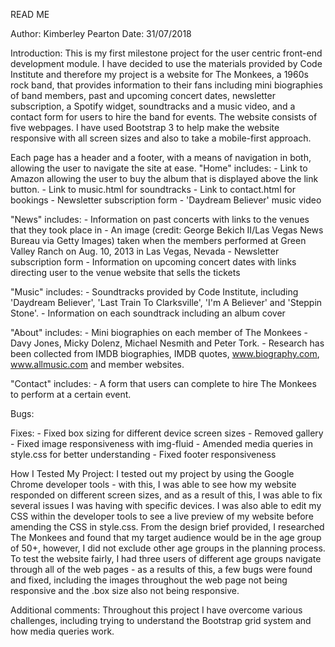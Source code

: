 READ ME

Author: Kimberley Pearton
Date: 31/07/2018

Introduction:
This is my first milestone project for the user centric front-end development module.
I have decided to use the materials provided by Code Institute and therefore my project is a website for The Monkees, a 1960s rock band,
that provides information to their fans including mini biographies of band members, past and upcoming concert dates, newsletter subscription,
a Spotify widget, soundtracks and a music video, and a contact form for users to hire the band for events. The website consists of five webpages.
I have used Bootstrap 3 to help make the website responsive with all screen sizes and also to take a mobile-first approach. 

Each page has a header and a footer, with a means of navigation in both, allowing the user to navigate the site at ease. 
"Home" includes:
    - Link to Amazon allowing the user to buy the album that is displayed above the link button.
    - Link to music.html for soundtracks
    - Link to contact.html for bookings
    - Newsletter subscription form
    - 'Daydream Believer' music video
    
"News" includes:
    - Information on past concerts with links to the venues that they took place in
    - An image (credit: George Bekich II/Las Vegas News Bureau via Getty Images) taken when the members performed at Green Valley Ranch on Aug. 10, 2013 in Las Vegas, Nevada
    - Newsletter subscription form
    - Information on upcoming concert dates with links directing user to the venue website that sells the tickets
    
"Music" includes:
    - Soundtracks provided by Code Institute, including 'Daydream Believer', 'Last Train To Clarksville', 'I'm A Believer' and 'Steppin Stone'.
    - Information on each soundtrack including an album cover
    
"About" includes:
    - Mini biographies on each member of The Monkees - Davy Jones, Micky Dolenz, Michael Nesmith and Peter Tork.
    - Research has been collected from IMDB biographies, IMDB quotes, www.biography.com, www.allmusic.com and member websites.

"Contact" includes:
    - A form that users can complete to hire The Monkees to perform at a certain event.
    
Bugs:

Fixes:
    - Fixed box sizing for different device screen sizes
    - Removed gallery
    - Fixed image responsiveness with img-fluid
    - Amended media queries in style.css for better understanding
    - Fixed footer responsiveness
    
How I Tested My Project:
I tested out my project by using the Google Chrome developer tools - with this, I was able to see how my website responded on different screen sizes, and as a result of this, I was able
to fix several issues I was having with specific devices. I was also able to edit my CSS within the developer tools to see a live preview of my website before amending the CSS in style.css.
From the design brief provided, I researched The Monkees and found that my target audience would be in the age group of 50+, however, I did not exclude other age groups in the planning process.
To test the website fairly, I had three users of different age groups navigate through all of the web pages - as a results of this, a few bugs were found and fixed, including the images throughout
the web page not being responsive and the .box size also not being responsive.
    
Additional comments:
Throughout this project I have overcome various challenges, including trying to understand the Bootstrap grid system and how media queries work. 